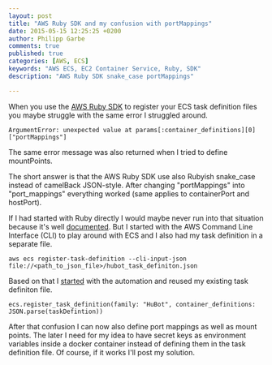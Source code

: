 ```yaml
---
layout: post
title: "AWS Ruby SDK and my confusion with portMappings"
date: 2015-05-15 12:25:25 +0200
author: Philipp Garbe
comments: true
published: true
categories: [AWS, ECS]
keywords: "AWS ECS, EC2 Container Service, Ruby, SDK"
description: "AWS Ruby SDK snake_case portMappings"

---
```

When you use the [AWS Ruby SDK](http://aws.amazon.com/sdk-for-ruby/) to register your ECS task definition files you maybe struggle with the same error I struggled around.

    ArgumentError: unexpected value at params[:container_definitions][0]["portMappings"]

The same error message was also returned when I tried to define mountPoints.


The short answer is that the AWS Ruby SDK use also Rubyish snake_case instead of camelBack JSON-style. After changing "portMappings" into "port_mappings" everything worked (same applies to containerPort and hostPort).


If I had started with Ruby directly I would maybe never run into that situation because it's well [documented](http://docs.aws.amazon.com/sdkforruby/api/Aws/ECS/Client.html#register_task_definition-instance_method). But I started with the AWS Command Line Interface (CLI) to play around with ECS and I also had my task definition in a separate file.

    aws ecs register-task-definition --cli-input-json file://<path_to_json_file>/hubot_task_definiton.json

Based on that I [started](pgarbe.github.io/blog/2015/05/11/how-to-run-hubot-in-docker-on-aws-ec2-container-services-part-2/) with the automation and reused my existing task definiton file.

    ecs.register_task_definition(family: "HuBot", container_definitions: JSON.parse(taskDefintion))

After that confusion I can now also define port mappings as well as mount points. The later I need for my idea to have secret keys as environment variables inside a docker container instead of defining them in the task definition file. Of course, if it works I'll post my solution.
